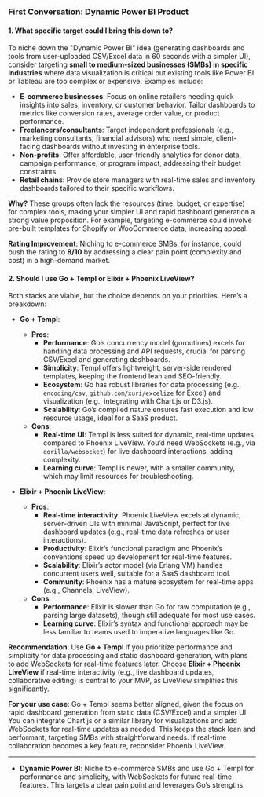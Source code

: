 ### First Conversation: Dynamic Power BI Product

#### 1. What specific target could I bring this down to?

To niche down the "Dynamic Power BI" idea (generating dashboards and tools from user-uploaded CSV/Excel data in 60 seconds with a simpler UI), consider targeting **small to medium-sized businesses (SMBs) in specific industries** where data visualization is critical but existing tools like Power BI or Tableau are too complex or expensive. Examples include:

- **E-commerce businesses**: Focus on online retailers needing quick insights into sales, inventory, or customer behavior. Tailor dashboards to metrics like conversion rates, average order value, or product performance.
- **Freelancers/consultants**: Target independent professionals (e.g., marketing consultants, financial advisors) who need simple, client-facing dashboards without investing in enterprise tools.
- **Non-profits**: Offer affordable, user-friendly analytics for donor data, campaign performance, or program impact, addressing their budget constraints.
- **Retail chains**: Provide store managers with real-time sales and inventory dashboards tailored to their specific workflows.

**Why?** These groups often lack the resources (time, budget, or expertise) for complex tools, making your simpler UI and rapid dashboard generation a strong value proposition. For example, targeting e-commerce could involve pre-built templates for Shopify or WooCommerce data, increasing appeal.

**Rating Improvement**: Niching to e-commerce SMBs, for instance, could push the rating to **8/10** by addressing a clear pain point (complexity and cost) in a high-demand market.

#### 2. Should I use Go + Templ or Elixir + Phoenix LiveView?

Both stacks are viable, but the choice depends on your priorities. Here’s a breakdown:

- **Go + Templ**:
    - **Pros**:
        - **Performance**: Go’s concurrency model (goroutines) excels for handling data processing and API requests, crucial for parsing CSV/Excel and generating dashboards.
        - **Simplicity**: Templ offers lightweight, server-side rendered templates, keeping the frontend lean and SEO-friendly.
        - **Ecosystem**: Go has robust libraries for data processing (e.g., `encoding/csv`, `github.com/xuri/excelize` for Excel) and visualization (e.g., integrating with Chart.js or D3.js).
        - **Scalability**: Go’s compiled nature ensures fast execution and low resource usage, ideal for a SaaS product.
    - **Cons**:
        - **Real-time UI**: Templ is less suited for dynamic, real-time updates compared to Phoenix LiveView. You’d need WebSockets (e.g., via `gorilla/websocket`) for live dashboard interactions, adding complexity.
        - **Learning curve**: Templ is newer, with a smaller community, which may limit resources for troubleshooting.

- **Elixir + Phoenix LiveView**:
    - **Pros**:
        - **Real-time interactivity**: Phoenix LiveView excels at dynamic, server-driven UIs with minimal JavaScript, perfect for live dashboard updates (e.g., real-time data refreshes or user interactions).
        - **Productivity**: Elixir’s functional paradigm and Phoenix’s conventions speed up development for real-time features.
        - **Scalability**: Elixir’s actor model (via Erlang VM) handles concurrent users well, suitable for a SaaS dashboard tool.
        - **Community**: Phoenix has a mature ecosystem for real-time apps (e.g., Channels, LiveView).
    - **Cons**:
        - **Performance**: Elixir is slower than Go for raw computation (e.g., parsing large datasets), though still adequate for most use cases.
        - **Learning curve**: Elixir’s syntax and functional approach may be less familiar to teams used to imperative languages like Go.

**Recommendation**: Use **Go + Templ** if you prioritize performance and simplicity for data processing and static dashboard generation, with plans to add WebSockets for real-time features later. Choose **Elixir + Phoenix LiveView** if real-time interactivity (e.g., live dashboard updates, collaborative editing) is central to your MVP, as LiveView simplifies this significantly.

**For your use case**: Go + Templ seems better aligned, given the focus on rapid dashboard generation from static data (CSV/Excel) and a simpler UI. You can integrate Chart.js or a similar library for visualizations and add WebSockets for real-time updates as needed. This keeps the stack lean and performant, targeting SMBs with straightforward needs. If real-time collaboration becomes a key feature, reconsider Phoenix LiveView.

---

- **Dynamic Power BI**: Niche to e-commerce SMBs and use Go + Templ for performance and simplicity, with WebSockets for future real-time features. This targets a clear pain point and leverages Go’s strengths.

